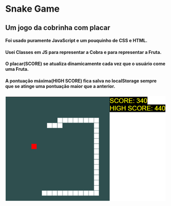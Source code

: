 # Snake Game
## Um jogo da cobrinha com placar

#### Foi usado puramente JavaScript e um pouquinho de CSS e HTML.
#### Usei Classes em JS para representar a Cobra e para representar a Fruta.
#### O placar(SCORE) se atualiza dinamicamente cada vez que o usuário come uma Fruta.
#### A pontuação máxima(HIGH SCORE) fica salva no localStorage sempre que se atinge uma pontuação maior que a anterior.
### 

![](infoImgs/screen_shot.png)
